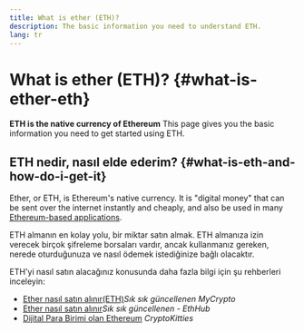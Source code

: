 ```yaml
---
title: What is ether (ETH)?
description: The basic information you need to understand ETH.
lang: tr
---
```


# What is ether (ETH)? {#what-is-ether-eth}

<div class="featured">

**ETH is the native currency of Ethereum** This page gives you the basic information you need to get started using ETH.

</div>

## ETH nedir, nasıl elde ederim? {#what-is-eth-and-how-do-i-get-it}

Ether, or ETH, is Ethereum's native currency. It is "digital money" that can be sent over the internet instantly and cheaply, and also be used in many [Ethereum-based applications](/tr/dapps/).

ETH almanın en kolay yolu, bir miktar satın almak. ETH almanıza izin verecek birçok şifreleme borsaları vardır, ancak kullanmanız gereken, nerede oturduğunuza ve nasıl ödemek istediğinize bağlı olacaktır.

ETH'yi nasıl satın alacağınız konusunda daha fazla bilgi için şu rehberleri inceleyin:

- [Ether nasıl satın alınır(ETH)](https://support.mycrypto.com/how-to/getting-started/how-to-buy-ether-with-usd)_Sık sık güncellenen MyCrypto_
- [Ether nasıl satın alınır](https://docs.ethhub.io/using-ethereum/how-to-buy-ether/)_Sık sık güncellenen - EthHub_
- [Dijital Para Birimi olan Ethereum](https://www.cryptokitties.co/faq#ethereum-a-digital-currency) _CryptoKitties_
